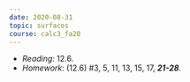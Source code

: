 ```yaml
---
date: 2020-08-31
topic: surfaces
course: calc3_fa20
---
```


- *Reading*: 12.6.
- *Homework*: (12.6) #3, 5, 11, 13, 15, 17, ***21-28***.

